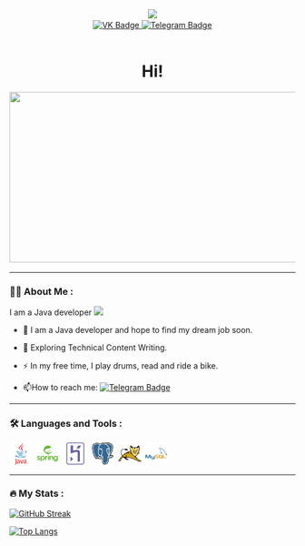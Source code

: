 
<div id="header" align="center">
  <img src="https://media.giphy.com/media/H8FP5CniGPbB4zFnRR/giphy.gif" width="100"/>
  <div id="badges">
  <a href="https://vk.com/not_true_no">
    <img src="https://img.shields.io/badge/Vkontakte-blue?style=for-the-badge&logo=vk&logoColor=white" alt="VK Badge"/>
  </a>
  <a href="https://t.me/rinat_zrz">
    <img src="https://img.shields.io/badge/Telegram-blue?style=for-the-badge&logo=telegram&logoColor=white" alt="Telegram Badge"/>
  </a>
</div>
  <img src="https://komarev.com/ghpvc/?username=RinatzZak&style=flat-square&color=blue" alt=""/>
  <h1>
  Hi!
</h1>
</div>

<div align="center">
  <img src="https://media.giphy.com/media/dWesBcTLavkZuG35MI/giphy.gif" width="600" height="300"/>
</div>

---

 ### :man_technologist: About Me :
I am a Java developer <img src="https://media.giphy.com/media/WUlplcMpOCEmTGBtBW/giphy.gif" width="30">

 - :telescope: I am a Java developer and hope to find my dream job soon.

 - :seedling: Exploring Technical Content Writing.

 - :zap: In my free time, I play drums, read and ride a bike.

 - :mailbox:How to reach me: [![Telegram Badge](https://img.shields.io/badge/-here-blue?style=flat&logo=Tlegram&logoColor=white)](https://t.me/rinat_zrz)
 
 ---
 
 ### :hammer_and_wrench: Languages and Tools :
 <div>
    <img src="https://github.com/devicons/devicon/blob/master/icons/java/java-original-wordmark.svg" title="Java" alt="Java" width="40" height="40"/>&nbsp;
    <img src="https://github.com/devicons/devicon/blob/master/icons/spring/spring-original-wordmark.svg" title="Spring" alt="Spring" width="40" height="40"/>&nbsp;
    <img src="https://github.com/devicons/devicon/blob/master/icons/heroku/heroku-original.svg" title="Heroku" alt="Heroku" width="40" height="40"/>&nbsp;
    <img src="https://github.com/devicons/devicon/blob/master/icons/postgresql/postgresql-original.svg" title="Postgresql" alt="Postgresql" width="40" height="40"/>&nbsp;
    <img src="https://github.com/devicons/devicon/blob/master/icons/tomcat/tomcat-original.svg" title="Tomcat" alt="Tomcat" width="40" height="40"/>&nbsp;
    <img src="https://github.com/devicons/devicon/blob/master/icons/mysql/mysql-original-wordmark.svg" title="MySQL"  alt="MySQL" width="40" height="40"/>&nbsp;

  <div/>

  ---

### :fire: My Stats :
  [![GitHub Streak](http://github-readme-streak-stats.herokuapp.com?user=RinatzZak&theme=dark&background=000000)](https://git.io/streak-stats)
  
  [![Top Langs](https://github-readme-stats.vercel.app/api/top-langs/?username=RinatzZak&layout=compact&theme=vision-friendly-dark)](https://github.com/anuraghazra/github-readme-stats)


